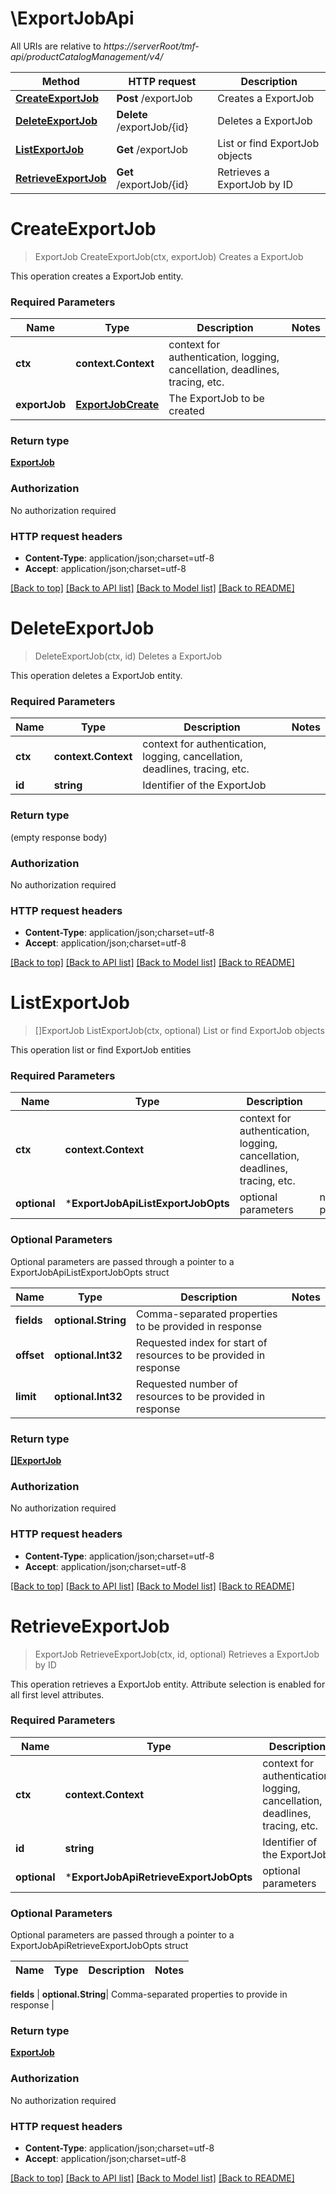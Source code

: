 # \ExportJobApi

All URIs are relative to *https://serverRoot/tmf-api/productCatalogManagement/v4/*

Method | HTTP request | Description
------------- | ------------- | -------------
[**CreateExportJob**](ExportJobApi.md#CreateExportJob) | **Post** /exportJob | Creates a ExportJob
[**DeleteExportJob**](ExportJobApi.md#DeleteExportJob) | **Delete** /exportJob/{id} | Deletes a ExportJob
[**ListExportJob**](ExportJobApi.md#ListExportJob) | **Get** /exportJob | List or find ExportJob objects
[**RetrieveExportJob**](ExportJobApi.md#RetrieveExportJob) | **Get** /exportJob/{id} | Retrieves a ExportJob by ID


# **CreateExportJob**
> ExportJob CreateExportJob(ctx, exportJob)
Creates a ExportJob

This operation creates a ExportJob entity.

### Required Parameters

Name | Type | Description  | Notes
------------- | ------------- | ------------- | -------------
 **ctx** | **context.Context** | context for authentication, logging, cancellation, deadlines, tracing, etc.
  **exportJob** | [**ExportJobCreate**](ExportJobCreate.md)| The ExportJob to be created | 

### Return type

[**ExportJob**](ExportJob.md)

### Authorization

No authorization required

### HTTP request headers

 - **Content-Type**: application/json;charset=utf-8
 - **Accept**: application/json;charset=utf-8

[[Back to top]](#) [[Back to API list]](../README.md#documentation-for-api-endpoints) [[Back to Model list]](../README.md#documentation-for-models) [[Back to README]](../README.md)

# **DeleteExportJob**
> DeleteExportJob(ctx, id)
Deletes a ExportJob

This operation deletes a ExportJob entity.

### Required Parameters

Name | Type | Description  | Notes
------------- | ------------- | ------------- | -------------
 **ctx** | **context.Context** | context for authentication, logging, cancellation, deadlines, tracing, etc.
  **id** | **string**| Identifier of the ExportJob | 

### Return type

 (empty response body)

### Authorization

No authorization required

### HTTP request headers

 - **Content-Type**: application/json;charset=utf-8
 - **Accept**: application/json;charset=utf-8

[[Back to top]](#) [[Back to API list]](../README.md#documentation-for-api-endpoints) [[Back to Model list]](../README.md#documentation-for-models) [[Back to README]](../README.md)

# **ListExportJob**
> []ExportJob ListExportJob(ctx, optional)
List or find ExportJob objects

This operation list or find ExportJob entities

### Required Parameters

Name | Type | Description  | Notes
------------- | ------------- | ------------- | -------------
 **ctx** | **context.Context** | context for authentication, logging, cancellation, deadlines, tracing, etc.
 **optional** | ***ExportJobApiListExportJobOpts** | optional parameters | nil if no parameters

### Optional Parameters
Optional parameters are passed through a pointer to a ExportJobApiListExportJobOpts struct

Name | Type | Description  | Notes
------------- | ------------- | ------------- | -------------
 **fields** | **optional.String**| Comma-separated properties to be provided in response | 
 **offset** | **optional.Int32**| Requested index for start of resources to be provided in response | 
 **limit** | **optional.Int32**| Requested number of resources to be provided in response | 

### Return type

[**[]ExportJob**](ExportJob.md)

### Authorization

No authorization required

### HTTP request headers

 - **Content-Type**: application/json;charset=utf-8
 - **Accept**: application/json;charset=utf-8

[[Back to top]](#) [[Back to API list]](../README.md#documentation-for-api-endpoints) [[Back to Model list]](../README.md#documentation-for-models) [[Back to README]](../README.md)

# **RetrieveExportJob**
> ExportJob RetrieveExportJob(ctx, id, optional)
Retrieves a ExportJob by ID

This operation retrieves a ExportJob entity. Attribute selection is enabled for all first level attributes.

### Required Parameters

Name | Type | Description  | Notes
------------- | ------------- | ------------- | -------------
 **ctx** | **context.Context** | context for authentication, logging, cancellation, deadlines, tracing, etc.
  **id** | **string**| Identifier of the ExportJob | 
 **optional** | ***ExportJobApiRetrieveExportJobOpts** | optional parameters | nil if no parameters

### Optional Parameters
Optional parameters are passed through a pointer to a ExportJobApiRetrieveExportJobOpts struct

Name | Type | Description  | Notes
------------- | ------------- | ------------- | -------------

 **fields** | **optional.String**| Comma-separated properties to provide in response | 

### Return type

[**ExportJob**](ExportJob.md)

### Authorization

No authorization required

### HTTP request headers

 - **Content-Type**: application/json;charset=utf-8
 - **Accept**: application/json;charset=utf-8

[[Back to top]](#) [[Back to API list]](../README.md#documentation-for-api-endpoints) [[Back to Model list]](../README.md#documentation-for-models) [[Back to README]](../README.md)

